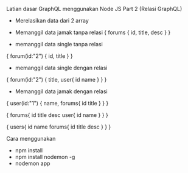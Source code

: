 Latian dasar GraphQL menggunakan Node JS
Part 2 (Relasi GraphQL)
- Merelasikan data dari 2 array

- Memanggil data jamak tanpa relasi
{
  forums {
    id,
    title,
    desc
  }
}

- memanggil data single tanpa relasi

{
  forum(id:"2") {
    id,
    title
  }
}

- memanggil data single dengan relasi

{
  forum(id:"2") {
    title,
    user{
      id
      name
    }
  }
}

- Memanggil data jamak dengan relasi

{
  user(id:"1") {
    name,
    forums{
      id
      title
    }
  }
}


{
  forums{
    id
    title
    desc
    user{
      id
      name
    }
  }
}

{
  users{
    id
    name
    forums{
      id
      title
      desc
    }
  }
}


Cara menggunakan
- npm install
- npm install nodemon -g
- nodemon app

